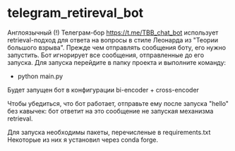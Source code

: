 # telegram_retireval_bot
Англоязычный (!) Телеграм-бор https://t.me/TBB_chat_bot использует retrieval-подход для ответа на вопросы в стиле Леонарда из "Теории большого взрыва".
Прежде чем отправлять сообщения боту, его нужно запустить. Бот игнорирует все сообщения, отправленные до его запуска. Для запуска перейдите в папку проекта и выполните команду:

  * python main.py

Будет запущен бот в конфигурации bi-encoder + cross-encoder

Чтобы убедиться, что бот работает, отправьте ему после запуска "hello" без кавычек: бот ответит на это сообщение не запуская механизма retrieval.

Для запуска необходимы пакеты, перечисленые в requirements.txt
Некоторые из них я установил через conda forge.



